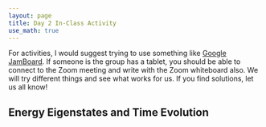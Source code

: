 ```yaml
---
layout: page
title: Day 2 In-Class Activity
use_math: true
---
```


For activities, I would suggest trying to use something like [Google JamBoard](https://jamboard.google.com/). If someone is the group has a tablet, you should be able to connect to the Zoom meeting and write with the Zoom whiteboard also. We will try different things and see what works for us. If you find solutions, let us all know!

## Energy Eigenstates and Time Evolution
